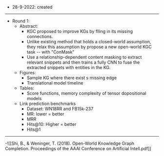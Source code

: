 - 28-9-2022: created

---
- Round 1: 
	- Abstract:
		- KGC proposed to improve KGs by flling in its missing connections. 
		- Unlike existing method that holds a closed-world assumption, they relax this assumption by propose a new open-world KGC task -- with "ConMask"
		- Use a relationship-dependent content masking to extract relevant snippets and then trains a fully CNN to fuse the extracted snippets with entities in the KG. 
	- Figures:
		- Sample KG where there exist s missing edge 
		- Translational model timeline
	- Tables:
		- Score functions, memory complexity of tensor dopositional models 
	- Link prediction benchmarks 
		- Dataset: WN18RR and FB15k-237
		- MR: lower = better 
		- MRR
		- Hits@10: Higher  = better 
		- Hits@1

---

 -![[Shi, B., & Weninger, T. (2018). Open-World Knowledge Graph Completion. Proceedings of the AAAI Conference on Artificial Intell.pdf]]